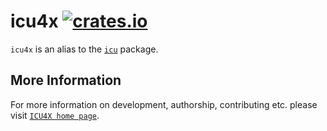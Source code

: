 # icu4x [![crates.io](http://meritbadge.herokuapp.com/icu4x)](https://crates.io/crates/icu4x)

`icu4x` is an alias to the [`icu`](../icu/index.html) package.

## More Information

For more information on development, authorship, contributing etc. please visit [`ICU4X home page`](https://github.com/unicode-org/icu4x).
